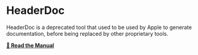 # HeaderDoc

HeaderDoc is a deprecated tool that used to be used by Apple to generate documentation, before being replaced by other proprietary tools.

**<a href="../../../GSDoc/HeaderDoc/index.html">📖 Read the Manual</a>**